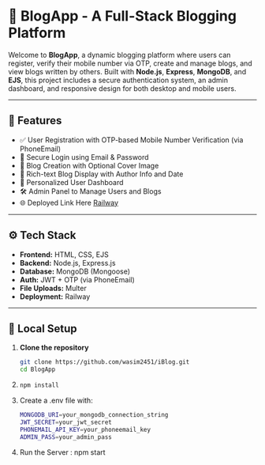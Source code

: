 # 📝 BlogApp - A Full-Stack Blogging Platform

Welcome to **BlogApp**, a dynamic blogging platform where users can register, verify their mobile number via OTP, create and manage blogs, and view blogs written by others. Built with **Node.js**, **Express**, **MongoDB**, and **EJS**, this project includes a secure authentication system, an admin dashboard, and responsive design for both desktop and mobile users.

---

## 🚀 Features

- ✅ User Registration with OTP-based Mobile Number Verification (via PhoneEmail)
- 🔐 Secure Login using Email & Password
- 📸 Blog Creation with Optional Cover Image
- 🧾 Rich-text Blog Display with Author Info and Date
- 📂 Personalized User Dashboard
- 🛠️ Admin Panel to Manage Users and Blogs
- 🌐 Deployed Link Here [Railway](https://iblog-dreams.up.railway.app/)

---

## ⚙️ Tech Stack

- **Frontend:** HTML, CSS, EJS
- **Backend:** Node.js, Express.js
- **Database:** MongoDB (Mongoose)
- **Auth:** JWT + OTP (via PhoneEmail)
- **File Uploads:** Multer
- **Deployment:** Railway

---


## 🧪 Local Setup

1. **Clone the repository**
   ```bash
   git clone https://github.com/wasim2451/iBlog.git
   cd BlogApp
2.  ```bash
    npm install
3. Create a .env file with:
   ```bash
   MONGODB_URI=your_mongodb_connection_string
   JWT_SECRET=your_jwt_secret
   PHONEMAIL_API_KEY=your_phoneemail_key
   ADMIN_PASS=your_admin_pass

4. Run the Server : npm start
